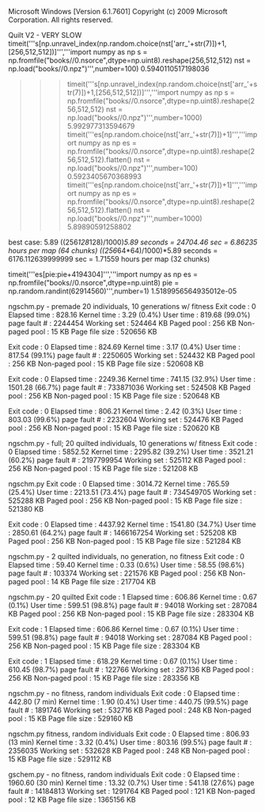 Microsoft Windows [Version 6.1.7601]
Copyright (c) 2009 Microsoft Corporation.  All rights reserved.

Quilt V2 - VERY SLOW
timeit('''s[np.unravel_index(np.random.choice(nst['arr_'+str(7)])+1,[256,512,512])]''','''import numpy as np
s = np.fromfile("books//0.nsorce",dtype=np.uint8).reshape(256,512,512)
nst = np.load("books//0.npz")''',number=100)
0.5940110517198036
>>> timeit('''s[np.unravel_index(np.random.choice(nst['arr_'+str(7)])+1,[256,512,512])]''','''import numpy as np
s = np.fromfile("books//0.nsorce",dtype=np.uint8).reshape(256,512,512)
nst = np.load("books//0.npz")''',number=1000)
5.992977313594679
>>> timeit('''es[np.random.choice(nst['arr_'+str(7)])+1]''','''import numpy as np
es = np.fromfile("books//0.nsorce",dtype=np.uint8).reshape(256,512,512).flatten()
nst = np.load("books//0.npz")''',number=100)
0.5923405670368993
>>> timeit('''es[np.random.choice(nst['arr_'+str(7)])+1]''','''import numpy as np
es = np.fromfile("books//0.nsorce",dtype=np.uint8).reshape(256,512,512).flatten()
nst = np.load("books//0.npz")''',number=1000)
5.89890591258802

best case: 5.89 
((256*128*128)/1000)*5.89 seconds = 24704.46 sec = 6.86235 hours per map (64 chunks)
((256*64*64)/1000)*5.89 seconds = 6176.112639999999 sec = 1.71559 hours per map (32 chunks)

timeit('''es[pie:pie+4194304]''','''import numpy as np
es = np.fromfile("books//0.nsorce",dtype=np.uint8)
pie = np.random.randint(62914560)''',number=1)
1.5189956564935012e-05

ngschm.py - premade 20 individuals, 10 generations w/ fitness
Exit code      : 0
Elapsed time   : 828.16
Kernel time    : 3.29 (0.4%)
User time      : 819.68 (99.0%)
page fault #   : 2244454
Working set    : 524464 KB
Paged pool     : 256 KB
Non-paged pool : 15 KB
Page file size : 520656 KB

Exit code      : 0
Elapsed time   : 824.69
Kernel time    : 3.17 (0.4%)
User time      : 817.54 (99.1%)
page fault #   : 2250605
Working set    : 524432 KB
Paged pool     : 256 KB
Non-paged pool : 15 KB
Page file size : 520608 KB

Exit code      : 0
Elapsed time   : 2249.36
Kernel time    : 741.15 (32.9%)
User time      : 1501.28 (66.7%)
page fault #   : 733871036
Working set    : 524508 KB
Paged pool     : 256 KB
Non-paged pool : 15 KB
Page file size : 520648 KB

Exit code      : 0
Elapsed time   : 806.21
Kernel time    : 2.42 (0.3%)
User time      : 803.03 (99.6%)
page fault #   : 2232604
Working set    : 524476 KB
Paged pool     : 256 KB
Non-paged pool : 15 KB
Page file size : 520620 KB

ngschm.py - full; 20 quilted individuals, 10 generations w/ fitness
Exit code      : 0
Elapsed time   : 5852.52
Kernel time    : 2295.82 (39.2%)
User time      : 3521.21 (60.2%)
page fault #   : 2197799954
Working set    : 525112 KB
Paged pool     : 256 KB
Non-paged pool : 15 KB
Page file size : 521208 KB

ngschm.py
Exit code      : 0
Elapsed time   : 3014.72
Kernel time    : 765.59 (25.4%)
User time      : 2213.51 (73.4%)
page fault #   : 734549705
Working set    : 525288 KB
Paged pool     : 256 KB
Non-paged pool : 15 KB
Page file size : 521380 KB

Exit code      : 0
Elapsed time   : 4437.92
Kernel time    : 1541.80 (34.7%)
User time      : 2850.61 (64.2%)
page fault #   : 1466167254
Working set    : 525208 KB
Paged pool     : 256 KB
Non-paged pool : 15 KB
Page file size : 521284 KB



ngschm.py - 2 quilted individuals, no generation, no fitness
Exit code      : 0
Elapsed time   : 59.40
Kernel time    : 0.33 (0.6%)
User time      : 58.55 (98.6%)
page fault #   : 103374
Working set    : 221576 KB
Paged pool     : 256 KB
Non-paged pool : 14 KB
Page file size : 217704 KB

ngschm.py - 20 quilted
Exit code      : 1
Elapsed time   : 606.86
Kernel time    : 0.67 (0.1%)
User time      : 599.51 (98.8%)
page fault #   : 94018
Working set    : 287084 KB
Paged pool     : 256 KB
Non-paged pool : 15 KB
Page file size : 283304 KB

Exit code      : 1
Elapsed time   : 606.86
Kernel time    : 0.67 (0.1%)
User time      : 599.51 (98.8%)
page fault #   : 94018
Working set    : 287084 KB
Paged pool     : 256 KB
Non-paged pool : 15 KB
Page file size : 283304 KB

Exit code      : 1
Elapsed time   : 618.29
Kernel time    : 0.67 (0.1%)
User time      : 610.45 (98.7%)
page fault #   : 122766
Working set    : 287136 KB
Paged pool     : 256 KB
Non-paged pool : 15 KB
Page file size : 283356 KB

ngschm.py - no fitness, random individuals
Exit code      : 0
Elapsed time   : 442.80 (7 min)
Kernel time    : 1.90 (0.4%)
User time      : 440.75 (99.5%)
page fault #   : 1891746
Working set    : 532716 KB
Paged pool     : 248 KB
Non-paged pool : 15 KB
Page file size : 529160 KB

ngschm.py fitness, random individuals
Exit code      : 0
Elapsed time   : 806.93 (13 min)
Kernel time    : 3.32 (0.4%)
User time      : 803.16 (99.5%)
page fault #   : 2356035
Working set    : 532628 KB
Paged pool     : 248 KB
Non-paged pool : 15 KB
Page file size : 529112 KB

gschem.py - no fitness, random individuals
Exit code      : 0
Elapsed time   : 1960.60 (30 min)
Kernel time    : 13.32 (0.7%)
User time      : 541.18 (27.6%)
page fault #   : 14184813
Working set    : 1291764 KB
Paged pool     : 121 KB
Non-paged pool : 12 KB
Page file size : 1365156 KB